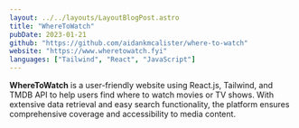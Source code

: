 ```yaml
---
layout: ../../layouts/LayoutBlogPost.astro
title: "WhereToWatch"
pubDate: 2023-01-21
github: "https://github.com/aidankmcalister/where-to-watch"
website: "https://www.wheretowatch.fyi"
languages: ["Tailwind", "React", "JavaScript"]
---
```


**WhereToWatch** is a user-friendly website using React.js, Tailwind, and TMDB API to help users find where to watch movies or TV shows. With extensive data retrieval and easy search functionality, the platform ensures comprehensive coverage and accessibility to media content.
